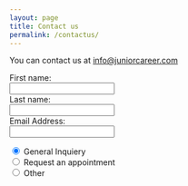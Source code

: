 ```yaml
---
layout: page
title: Contact us
permalink: /contactus/
---
```


You can contact us at <a href="mailto:{{ site.email }}"> info@juniorcareer.com</a>
<form>
  First name:<br>
  <input type="text" name="firstname">
  <br>
  Last name:<br>
  <input type="text" name="lastname">
  <br>
  Email Address:<br>
  <input type="text" name="emailaddress">
  <br>
 
  <input type="radio" name="gender" value="male" checked> General Inquiery<br>
  <input type="radio" name="gender" value="female"> Request an appointment<br>
  <input type="radio" name="gender" value="other"> Other
</form>

